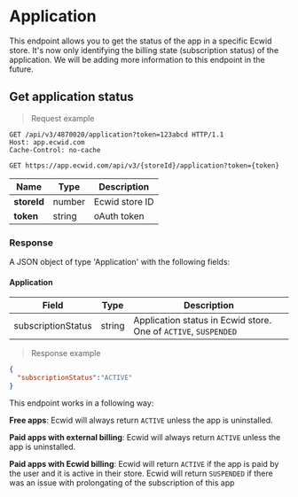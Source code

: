 # Application

This endpoint allows you to get the status of the app in a specific Ecwid store. It's now only identifying the billing state (subscription status) of the application. We will be adding more information to this endpoint in the future.

## Get application status 

> Request example

```http
GET /api/v3/4870020/application?token=123abcd HTTP/1.1
Host: app.ecwid.com
Cache-Control: no-cache
```

`GET https://app.ecwid.com/api/v3/{storeId}/application?token={token}`

Name | Type    | Description
---- | ------- | --------------
**storeId** |  number | Ecwid store ID
**token** |  string | oAuth token

### Response

A JSON object of type 'Application' with the following fields:

#### Application

Field | Type | Description
------| ------| -----------
subscriptionStatus | string | Application status in Ecwid store. One of `ACTIVE`, `SUSPENDED`

> Response example

```json
{
  "subscriptionStatus":"ACTIVE"
}
```

This endpoint works in a following way: 

**Free apps**: Ecwid will always return `ACTIVE` unless the app is uninstalled. 

**Paid apps with external billing**: Ecwid will always return `ACTIVE` unless the app is uninstalled. 

**Paid apps with Ecwid billing**: Ecwid will return `ACTIVE` if the app is paid by the user and it is active in their store.
Ecwid will return `SUSPENDED` if there was an issue with prolongating of the subscription of this app